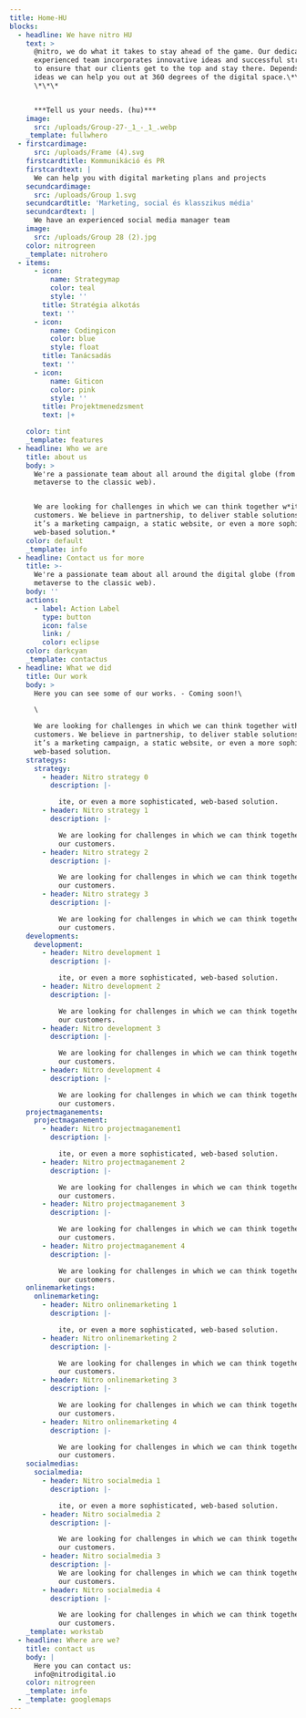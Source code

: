 ```yaml
---
title: Home-HU
blocks:
  - headline: We have nitro HU
    text: >
      @nitro, we do what it takes to stay ahead of the game. Our dedicated,
      experienced team incorporates innovative ideas and successful strategies
      to ensure that our clients get to the top and stay there. Depends on your
      ideas we can help you out at 360 degrees of the digital space.\*\*\*
      \*\*\*


      ***Tell us your needs. (hu)***
    image:
      src: /uploads/Group-27-_1_-_1_.webp
    _template: fullwhero
  - firstcardimage:
      src: /uploads/Frame (4).svg
    firstcardtitle: Kommunikáció és PR
    firstcardtext: |
      We can help you with digital marketing plans and projects
    secundcardimage:
      src: /uploads/Group 1.svg
    secundcardtitle: 'Marketing, social és klasszikus média'
    secundcardtext: |
      We have an experienced social media manager team
    image:
      src: /uploads/Group 28 (2).jpg
    color: nitrogreen
    _template: nitrohero
  - items:
      - icon:
          name: Strategymap
          color: teal
          style: ''
        title: Stratégia alkotás
        text: ''
      - icon:
          name: Codingicon
          color: blue
          style: float
        title: Tanácsadás
        text: ''
      - icon:
          name: Giticon
          color: pink
          style: ''
        title: Projektmenedzsment
        text: |+

    color: tint
    _template: features
  - headline: Who we are
    title: about us
    body: >
      We're a passionate team about all around the digital globe (from the
      metaverse to the classic web).


      We are looking for challenges in which we can think together w*ith our
      customers. We believe in partnership, to deliver stable solutions: whether
      it’s a marketing campaign, a static website, or even a more sophisticated,
      web-based solution.*
    color: default
    _template: info
  - headline: Contact us for more
    title: >-
      We're a passionate team about all around the digital globe (from the
      metaverse to the classic web).
    body: ''
    actions:
      - label: Action Label
        type: button
        icon: false
        link: /
        color: eclipse
    color: darkcyan
    _template: contactus
  - headline: What we did
    title: Our work
    body: >
      Here you can see some of our works. - Coming soon!\

      \

      We are looking for challenges in which we can think together with our
      customers. We believe in partnership, to deliver stable solutions: whether
      it’s a marketing campaign, a static website, or even a more sophisticated,
      web-based solution.
    strategys:
      strategy:
        - header: Nitro strategy 0
          description: |-

            ite, or even a more sophisticated, web-based solution.
        - header: Nitro strategy 1
          description: |-

            We are looking for challenges in which we can think together with
            our customers.
        - header: Nitro strategy 2
          description: |-

            We are looking for challenges in which we can think together with
            our customers.
        - header: Nitro strategy 3
          description: |-

            We are looking for challenges in which we can think together with
            our customers.
    developments:
      development:
        - header: Nitro development 1
          description: |-

            ite, or even a more sophisticated, web-based solution.
        - header: Nitro development 2
          description: |-

            We are looking for challenges in which we can think together with
            our customers.
        - header: Nitro development 3
          description: |-

            We are looking for challenges in which we can think together with
            our customers.
        - header: Nitro development 4
          description: |-

            We are looking for challenges in which we can think together with
            our customers.
    projectmaganements:
      projectmaganement:
        - header: Nitro projectmaganement1
          description: |-

            ite, or even a more sophisticated, web-based solution.
        - header: Nitro projectmaganement 2
          description: |-

            We are looking for challenges in which we can think together with
            our customers.
        - header: Nitro projectmaganement 3
          description: |-

            We are looking for challenges in which we can think together with
            our customers.
        - header: Nitro projectmaganement 4
          description: |-

            We are looking for challenges in which we can think together with
            our customers.
    onlinemarketings:
      onlinemarketing:
        - header: Nitro onlinemarketing 1
          description: |-

            ite, or even a more sophisticated, web-based solution.
        - header: Nitro onlinemarketing 2
          description: |-

            We are looking for challenges in which we can think together with
            our customers.
        - header: Nitro onlinemarketing 3
          description: |-

            We are looking for challenges in which we can think together with
            our customers.
        - header: Nitro onlinemarketing 4
          description: |-

            We are looking for challenges in which we can think together with
            our customers.
    socialmedias:
      socialmedia:
        - header: Nitro socialmedia 1
          description: |-

            ite, or even a more sophisticated, web-based solution.
        - header: Nitro socialmedia 2
          description: |-

            We are looking for challenges in which we can think together with
            our customers.
        - header: Nitro socialmedia 3
          description: |-
            We are looking for challenges in which we can think together with
            our customers.
        - header: Nitro socialmedia 4
          description: |-

            We are looking for challenges in which we can think together with
            our customers.
    _template: workstab
  - headline: Where are we?
    title: contact us
    body: |
      Here you can contact us:
      info@nitrodigital.io
    color: nitrogreen
    _template: info
  - _template: googlemaps
---
```


































































































































